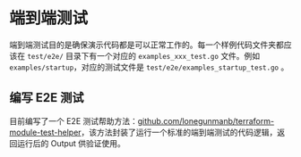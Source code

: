 # 端到端测试

端到端测试目的是确保演示代码都是可以正常工作的。每一个样例代码文件夹都应该在 `test/e2e/` 目录下有一个对应的 `examples_xxx_test.go` 文件。例如 `examples/startup`，对应的测试文件是 `test/e2e/examples_startup_test.go` 。

## 编写 E2E 测试

目前编写了一个 E2E 测试帮助方法：[github.com/lonegunmanb/terraform-module-test-helper](https://github.com/lonegunmanb/terraform-module-test-helper)，该方法封装了运行一个标准的端到端测试的代码逻辑，返回运行后的 Output 供验证使用。
